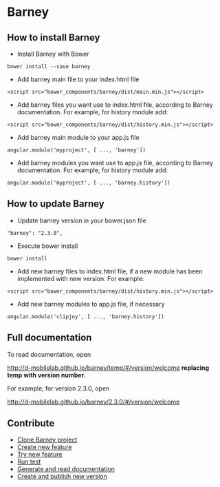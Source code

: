 # Barney

## How to install Barney

- Install Barney with Bower
```
bower install --save barney
```
- Add barney main file to your index.html file
```
<script src="bower_components/barney/dist/main.min.js"></script>
```
- Add barney files you want use to index.html file, according to Barney documentation. For example, for history module add:
```
<script src="bower_components/barney/dist/history.min.js"></script>
```
- Add barney main module to your app.js file
```
angular.module('myproject', [ ..., 'barney'])
```
- Add barney modules you want use to app.js file, according to Barney documentation. For example, for history module add:
```
angular.module('myproject', [ ..., 'barney.history'])
```

## How to update Barney

- Update barney version in your bower.json file
```
"barney": "2.3.0",
```
- Execute bower install
```
bower install
```
- Add new barney files to index.html file, if a new module has been implemented with new version. For example:
```
<script src="bower_components/barney/dist/history.min.js"></script>
```
- Add new barney modules to app.js file, if necessary
```
angular.module('clipjoy', [ ..., 'barney.history'])
```

## Full documentation
To read documentation, open 

http://d-mobilelab.github.io/barney/temp/#/version/welcome  **replacing temp with version number**. 

For example, for version 2.3.0, open

http://d-mobilelab.github.io/barney/2.3.0/#/version/welcome 


## Contribute

- [Clone Barney project](https://github.com/D-Mobilelab/barney/wiki/How-to-clone-Barney-project/)
- [Create new feature](https://github.com/D-Mobilelab/barney/wiki/How-to-create-a-new-feature)
- [Try new feature](https://github.com/D-Mobilelab/barney/wiki/How-to-try-modules,-with-mock)
- [Run test](https://github.com/D-Mobilelab/barney/wiki/How-to-run-test)
- [Generate and read documentation](https://github.com/D-Mobilelab/barney/wiki/How-to-generate-and-read-documentation)
- [Create and publish new version](https://github.com/D-Mobilelab/barney/wiki/How-to-create-a-new-version)
